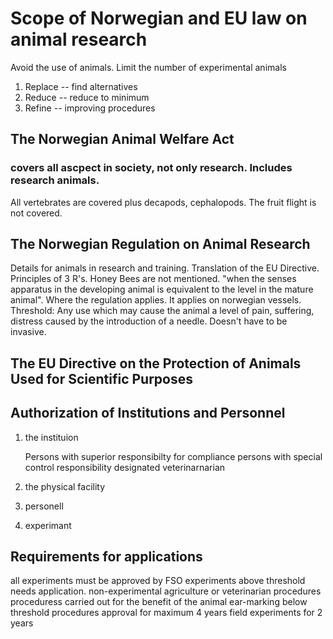 # Scope of Norwegian and EU law on animal research
Avoid the use of animals.
Limit the number of experimental animals

1.	Replace -- find alternatives
2. 	Reduce  -- reduce to minimum
3. 	Refine -- improving procedures

## The Norwegian Animal Welfare Act

###  covers all ascpect in society, not only research. Includes research animals.

All vertebrates are covered plus decapods, cephalopods.
The fruit flight is not covered. 

## The Norwegian Regulation on Animal Research 

Details for animals in research and training. 
Translation of the EU Directive.
Principles of 3 R's.
Honey Bees are not mentioned.
"when the senses apparatus in the developing animal is equivalent to the level in the mature animal".
Where the regulation applies.
It applies on norwegian vessels.
Threshold: Any use which may cause the animal a level of pain, suffering, distress caused by the introduction of a needle.
Doesn't have to be invasive. 

## The EU Directive on the Protection of Animals Used for Scientific Purposes

## Authorization of Institutions and Personnel

1. the instituion
	
	Persons with superior responsibilty for compliance
	persons with special control responsibility
	designated veterinarnarian
	
3. the physical facility
4. personell
5. experimant

## Requirements for applications

all experiments must be approved by FSO
experiments above threshold needs application.
non-experimental agriculture or veterinarian procedures
proceduress carried out for the benefit of the animal
ear-marking
below threshold procedures
approval for maximum 4 years
field experiments for 2 years
